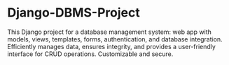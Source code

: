 # Django-DBMS-Project
This Django project for a database management system: web app with models, views, templates, forms, authentication, and database integration. Efficiently manages data, ensures integrity, and provides a user-friendly interface for CRUD operations. Customizable and secure.
